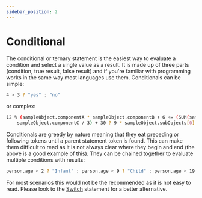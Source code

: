 ```yaml
---
sidebar_position: 2
---
```


# Conditional
The conditional or ternary statement is the easiest way to evaluate a condition and select a single value as a result.
It is made up of three parts (condition, true result, false result) and if you're familiar with programming works in the 
same way most languages use them. Conditionals can be simple:
```bash
4 > 3 ? "yes" : "no"
```
or complex:
```bash
12 % (sampleObject.componentA * sampleObject.componentB + 6 <= (SUM(sampleObject.subObjects.value,4) -
    sampleObject.componentC / 3) + 30 ? 9 * sampleObject.subObjects[0].subSubObject.valueB + 2 : 3)
```
Conditionals are greedy by nature meaning that they eat preceding or following tokens until a parent statement token
is found. This can make them difficult to read as it is not always clear where they begin and end (the above is a
good example of this). They can be chained together to evaluate multiple conditions with results:
```bash
person.age < 2 ? "Infant" : person.age < 9 ? "Child" : person.age < 19 ? "Adolescent" : ...
```
For most scenarios this would not be the recommended as it is not easy to read. Please look to the [Switch](#switch) 
statement for a better alternative.